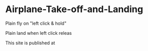 # Airplane-Take-off-and-Landing


Plain fly on "left click & hold"

Plain land when left click releas

This site is published at
